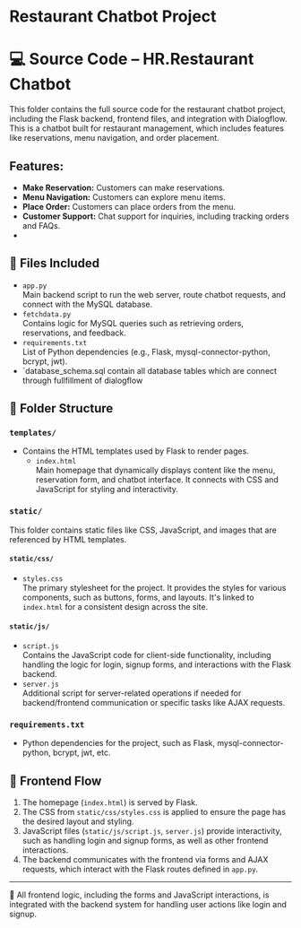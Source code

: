 # Restaurant Chatbot Project

# 💻 Source Code – HR.Restaurant Chatbot

This folder contains the full source code for the restaurant chatbot project, including the Flask backend, frontend files, and integration with Dialogflow.
This is a chatbot built for restaurant management, which includes features like reservations, menu navigation, and order placement.

## Features:

- **Make Reservation:** Customers can make reservations.
- **Menu Navigation:** Customers can explore menu items.
- **Place Order:** Customers can place orders from the menu.
- **Customer Support:** Chat support for inquiries, including tracking orders and FAQs.
- 
## 📁 Files Included
- `app.py`  
  Main backend script to run the web server, route chatbot requests, and connect with the MySQL database.
- `fetchdata.py`  
  Contains logic for MySQL queries such as retrieving orders, reservations, and feedback.
- `requirements.txt`  
  List of Python dependencies (e.g., Flask, mysql-connector-python, bcrypt, jwt).
 - `database_schema.sql
   contain all database tables which are connect through fullfillment of dialogflow 

## 📂 Folder Structure

### `templates/`
- Contains the HTML templates used by Flask to render pages.
  - `index.html`  
    Main homepage that dynamically displays content like the menu, reservation form, and chatbot interface. It connects with CSS and JavaScript for styling and interactivity.
### `static/`
This folder contains static files like CSS, JavaScript, and images that are referenced by HTML templates.
#### `static/css/`
- `styles.css`  
  The primary stylesheet for the project. It provides the styles for various components, such as buttons, forms, and layouts. It's linked to `index.html` for a consistent design across the site.
#### `static/js/`
- `script.js`  
  Contains the JavaScript code for client-side functionality, including handling the logic for login, signup forms, and interactions with the Flask backend. 
- `server.js`  
  Additional script for server-related operations if needed for backend/frontend communication or specific tasks like AJAX requests.

### `requirements.txt`

- Python dependencies for the project, such as Flask, mysql-connector-python, bcrypt, jwt, etc.

## 🔗 Frontend Flow

1. The homepage (`index.html`) is served by Flask.
2. The CSS from `static/css/styles.css` is applied to ensure the page has the desired layout and styling.
3. JavaScript files (`static/js/script.js`, `server.js`) provide interactivity, such as handling login and signup forms, as well as other frontend interactions.
4. The backend communicates with the frontend via forms and AJAX requests, which interact with the Flask routes defined in `app.py`.

---

📌 All frontend logic, including the forms and JavaScript interactions, is integrated with the backend system for handling user actions like login and signup.


